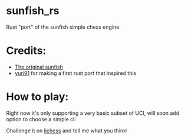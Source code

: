 # sunfish_rs
Rust "port" of the sunfish simple chess engine

# Credits:
- [The original sunfish](https://github.com/thomasahle/sunfish)
- [yuri91](https://github.com/yuri91) for making a first rust port that inspired this

# How to play:
Right now it's only supporting a very basic subset of UCI, will soon add option to choose a simple cli

Challenge it on [lichess](https://lichess.org/@/sunfish_rs) and tell me what you think!
